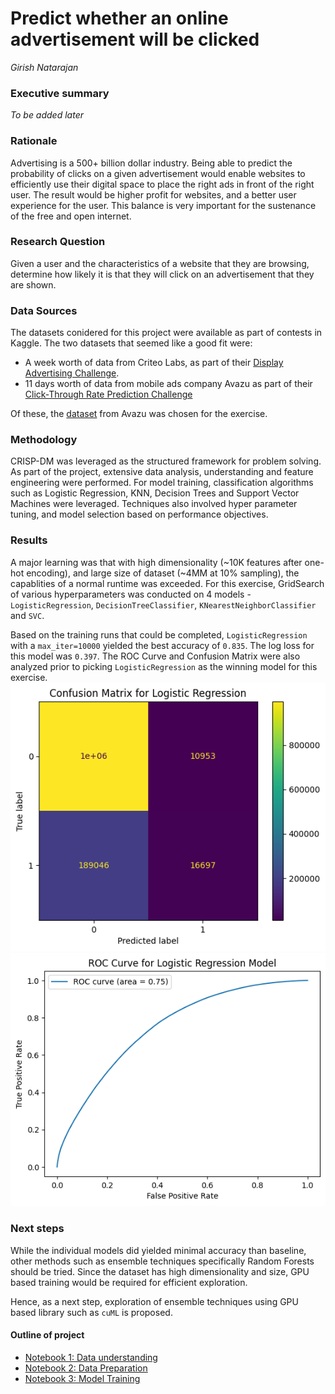 # Predict whether an online advertisement will be clicked

*Girish Natarajan*

### Executive summary
*To be added later*

### Rationale
Advertising is a 500+ billion dollar industry. Being able to predict the probability of clicks on a given advertisement would enable websites to efficiently use their digital space to place the right ads in front of the right user. The result would be higher profit for websites, and a better user experience for the user. This balance is very important for the sustenance of the free and open internet.

### Research Question
Given a user and the characteristics of a website that they are browsing, determine how likely it is that they will click on an advertisement that they are shown.

### Data Sources
The datasets conidered for this project were available as part of contests in Kaggle. The two datasets that seemed like a good fit were:
* A week worth of data from Criteo Labs, as part of their [Display Advertising Challenge](https://www.kaggle.com/competitions/criteo-display-ad-challenge).
* 11 days worth of data from mobile ads company Avazu as part of their [Click-Through Rate Prediction Challenge](https://www.kaggle.com/competitions/avazu-ctr-prediction/overview)

Of these, the [dataset](https://www.kaggle.com/competitions/avazu-ctr-prediction/overview) from Avazu was chosen for the exercise.

### Methodology
CRISP-DM was leveraged as the structured framework for problem solving. As part of the project, extensive data analysis, understanding and feature engineering were performed. For model training, classification algorithms such as Logistic Regression, KNN, Decision Trees and Support Vector Machines were leveraged. Techniques also involved hyper parameter tuning, and model selection based on performance objectives.

### Results
A major learning was that with high dimensionality (~10K features after one-hot encoding), and large size of dataset (~4MM at 10% sampling), the capablities of a normal runtime was exceeded. For this exercise, GridSearch of various hyperparameters was conducted on 4 models - `LogisticRegression`, `DecisionTreeClassifier`, `KNearestNeighborClassifier` and `SVC`.

Based on the training runs that could be completed, `LogisticRegression` with a `max_iter=10000` yielded the best accuracy of `0.835`. The log loss for this model was `0.397`. The ROC Curve and Confusion Matrix were also analyzed prior to picking `LogisticRegression` as the winning model for this exercise.
![Confusion Matrix](images/Confusion_Matrix_LogisticRegression.png)
![ROC](images/ROC_Curve_LogisticRegression.png)

### Next steps
While the individual models did yielded minimal accuracy than baseline, other methods such as ensemble techniques specifically Random Forests should be tried. Since the dataset has high dimensionality and size, GPU based training would be required for efficient exploration.

Hence, as a next step, exploration of ensemble techniques using GPU based library such as `cuML` is proposed.

#### Outline of project

- [Notebook 1: Data understanding](1-click-through-prediction-data-understanding.ipynb)
- [Notebook 2: Data Preparation](2-click-through-prediction-data-preparation.ipynb)
- [Notebook 3: Model Training](3-click-through-prediction-modeling)
